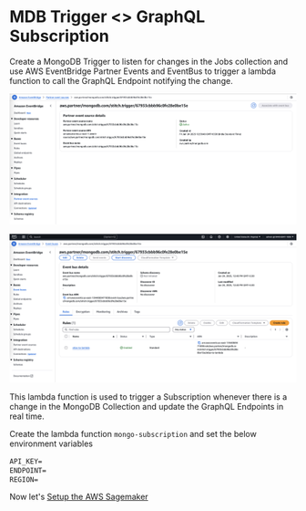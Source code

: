 # MDB Trigger <> GraphQL Subscription

Create a MongoDB Trigger to listen for changes in the Jobs collection and use AWS EventBridge Partner Events and EventBus to trigger a lambda function to call the GraphQL Endpoint notifying the change.

![EventBridge](../../media/event-bride-pe.png)

![EventBridge](../../media/eventhub.png)


This lambda function is used to trigger a Subscription whenever there is a change in the MongoDB Collection and update the GraphQL Endpoints in real time.

Create the lambda function `mongo-subscription` and set the below environment variables

```
API_KEY=
ENDPOINT=
REGION=
```

Now let's [Setup the AWS Sagemaker](../../5-aws-sagemaker/predictive-maintenance/)
